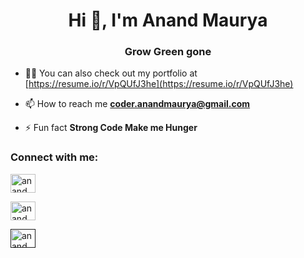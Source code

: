<h1 align="center">Hi 👋, I'm Anand Maurya</h1>
<h3 align="center">Grow Green gone</h3>

- 👨‍💻 You can also check out my portfolio at [https://resume.io/r/VpQUfJ3he](https://resume.io/r/VpQUfJ3he)

- 📫 How to reach me **coder.anandmaurya@gmail.com**

- ⚡ Fun fact **Strong Code Make me Hunger**

<h3 align="left">Connect with me:</h3>

<p align="left">
  
<a href="https://www.linkedin.com/in/anand-maurya-a05476202/" target="blank"><img align="center" src="https://cdn.jsdelivr.net/npm/simple-icons@3.0.1/icons/linkedin.svg" alt="anand_maurya" height="30" width="40" /></a>
  
<a href="https://www.instagram.com/musketeer_yang/?hl=en" target="blank"><img align="center" src="https://cdn.jsdelivr.net/npm/simple-icons@3.0.1/icons/instagram.svg" alt="anand_maurya" height="30" width="40" /></a>
  
<a href="  " target="blank"><img align="center" src="https://cdn.jsdelivr.net/npm/simple-icons@3.0.1/icons/youtube.svg" alt="anand_maurya" height="30" width="40" /></a>
</p>



